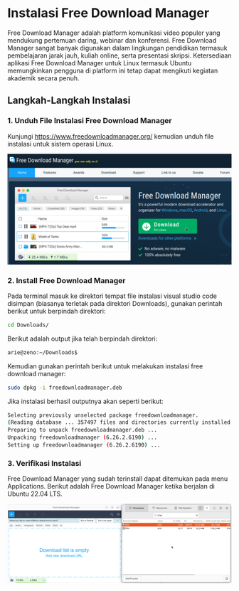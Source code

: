 # Instalasi Free Download Manager
Free Download Manager adalah platform komunikasi video populer yang mendukung pertemuan daring, webinar dan konferensi. Free Download Manager sangat banyak digunakan dalam lingkungan pendidikan termasuk pembelajaran jarak jauh, kuliah online, serta presentasi skripsi. Ketersediaan aplikasi Free Download Manager untuk Linux termasuk Ubuntu memungkinkan pengguna di platform ini tetap dapat mengikuti kegiatan akademik secara penuh.
## Langkah-Langkah Instalasi
### 1. Unduh File Instalasi Free Download Manager
Kunjungi https://www.freedownloadmanager.org/   kemudian unduh file instalasi untuk sistem operasi Linux.

![icon](img/fdm_download.png)


### 2. Install Free Download Manager
Pada terminal masuk ke direktori tempat file instalasi visual studio code disimpan (biasanya terletak pada direktori Downloads), gunakan perintah berikut untuk berpindah direktori: 
```bash
cd Downloads/
```
Berikut adalah output jika telah berpindah direktori:
```bash
arie@zeno:~/Downloads$ 

```
Kemudian gunakan perintah berikut untuk melakukan instalasi free download manager:
```bash
sudo dpkg -i freedownloadmanager.deb
```
Jika instalasi berhasil outputnya akan seperti berikut:
```bash
Selecting previously unselected package freedownloadmanager.
(Reading database ... 357497 files and directories currently installed.)
Preparing to unpack freedownloadmanager.deb ...
Unpacking freedownloadmanager (6.26.2.6190) ...
Setting up freedownloadmanager (6.26.2.6190) ...
```
### 3. Verifikasi Instalasi
Free Download Manager yang sudah terinstall dapat ditemukan pada menu Applications. 
Berikut adalah Free Download Manager ketika berjalan di Ubuntu 22.04 LTS.

![icon](img/fdm_run.png)
